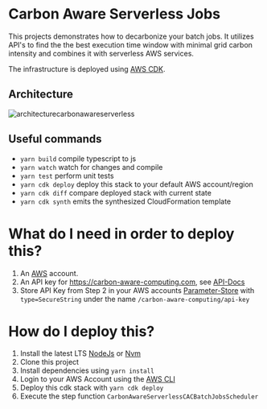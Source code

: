 # Carbon Aware Serverless Jobs

This projects demonstrates how to decarbonize your batch jobs.
It utilizes API's to find the the best execution time window with minimal grid carbon intensity and combines it with serverless AWS services.

The infrastructure is deployed using [AWS CDK](https://aws.amazon.com/cdk/).

## Architecture

![architecturecarbonawareserverless](https://github.com/WtfJoke/carbon-aware-serverless-jobs/assets/7139697/9e37b43b-3ad2-41da-85bb-0bcdfb4eef47)

## Useful commands

- `yarn build` compile typescript to js
- `yarn watch` watch for changes and compile
- `yarn test` perform unit tests
- `yarn cdk deploy` deploy this stack to your default AWS account/region
- `yarn cdk diff` compare deployed stack with current state
- `yarn cdk synth` emits the synthesized CloudFormation template

# What do I need in order to deploy this?

1. An [AWS](https://aws.amazon.com/account/) account.
2. An API key for https://carbon-aware-computing.com, see [API-Docs](https://forecast.carbon-aware-computing.com/swagger/UI)
3. Store API Key from Step 2 in your AWS accounts [Parameter-Store](https://eu-central-1.console.aws.amazon.com/systems-manager/parameters) with `type=SecureString` under the name `/carbon-aware-computing/api-key`

# How do I deploy this?

1. Install the latest LTS [NodeJs](https://nodejs.org/en) or [Nvm](https://github.com/nvm-sh/nvm)
2. Clone this project
3. Install dependencies using `yarn install`
4. Login to your AWS Account using the [AWS CLI](https://aws.amazon.com/cli/)
5. Deploy this cdk stack with `yarn cdk deploy`
6. Execute the step function `CarbonAwareServerlessCACBatchJobsScheduler`
